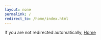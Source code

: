 ```yaml
---
layout: none
permalink: /
redirect_to: /home/index.html
---
```

If you are not redirected automatically, <a href="/home/index.html">Home</a>

